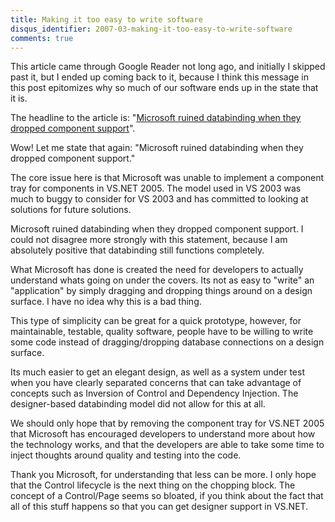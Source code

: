 ```yaml
---
title: Making it too easy to write software
disqus_identifier: 2007-03-making-it-too-easy-to-write-software
comments: true
---
```


This article came through Google Reader not long ago, and initially I skipped past it, but I ended up coming back to it, because I think this message in this post epitomizes why so much of our software ends up in the state that it is.

The headline to the article is: "[Microsoft ruined databinding when they dropped component support][1]".

Wow! Let me state that again: "Microsoft ruined databinding when they dropped component support."

The core issue here is that Microsoft was unable to implement a component tray for components in VS.NET 2005. The model used in VS 2003 was much to buggy to consider for VS 2003 and has committed to looking at solutions for future solutions.

Microsoft ruined databinding when they dropped component support. I could not disagree more strongly with this statement, because I am absolutely positive that databinding still functions completely.

What Microsoft has done is created the need for developers to actually understand whats going on under the covers. Its not as easy to "write" an "application" by simply dragging and dropping things around on a design surface. I have no idea why this is a bad thing.

This type of simplicity can be great for a quick prototype, however, for maintainable, testable, quality software, people have to be willing to write some code instead of dragging/dropping database connections on a design surface.

Its much easier to get an elegant design, as well as a system under test when you have clearly separated concerns that can take advantage of concepts such as Inversion of Control and Dependency Injection. The designer-based databinding model did not allow for this at all.

We should only hope that by removing the component tray for VS.NET 2005 that Microsoft has encouraged developers to understand more about how the technology works, and that the developers are able to take some time to inject thoughts around quality and testing into the code.

Thank you Microsoft, for understanding that less can be more. I only hope that the Control lifecycle is the next thing on the chopping block. The concept of a Control/Page seems so bloated, if you think about the fact that all of this stuff happens so that you can get designer support in VS.NET.

[1]:http://www.entityspaces.net/blog/MicrosoftRuinedDataBindingInASPNET20WhenTheyDroppedComponentSupportFromTheDesignSurface.aspx
